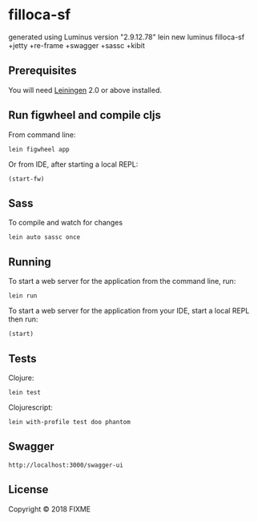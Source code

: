 # filloca-sf

generated using Luminus version "2.9.12.78"
lein new luminus filloca-sf +jetty +re-frame +swagger +sassc +kibit

## Prerequisites

You will need [Leiningen][1] 2.0 or above installed.

[1]: https://github.com/technomancy/leiningen

## Run figwheel and compile cljs
From command line:

    lein figwheel app
 
Or from IDE, after starting a local REPL:

    (start-fw)

## Sass
To compile and watch for changes
    
    lein auto sassc once


## Running
To start a web server for the application from the command line, run:

    lein run 

To start a web server for the application from your IDE, start a local REPL then run:

    (start)

## Tests
Clojure:

    lein test
    
Clojurescript:

    lein with-profile test doo phantom

## Swagger

    http://localhost:3000/swagger-ui
    
## License

Copyright © 2018 FIXME
